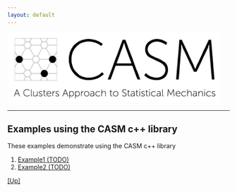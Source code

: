 ```yaml
---
layout: default
---
```


[![CASM Logo](/assets/logo.png)](https://prisms-center.github.io/CASMcode_docs/)

***
## Examples using the CASM c++ library

These examples demonstrate using the CASM c++ library

1. [Example1 (TODO)](/pages/casm-cpp-examples/example1.html)
2. [Example2 (TODO)](/pages/casm-cpp-examples/example2.html)

[[Up]](/index.html)
